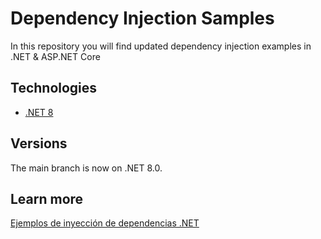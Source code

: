 # Dependency Injection Samples
In this repository you will find updated dependency injection examples in .NET & ASP.NET Core

## Technologies

* [.NET 8](https://learn.microsoft.com/en-us/dotnet/core/extensions/dependency-injection)

## Versions
The main branch is now on .NET 8.0.

## Learn more
[Ejemplos de inyección de dependencias .NET](https://arbems.com)
